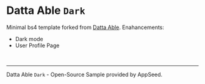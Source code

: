 # Datta Able `Dark`

Minimal bs4 template forked from [Datta Able](https://github.com/codedthemes/datta-able-bootstrap-dashboard). Enahancements: 

- Dark mode
- User Profile Page

<br />

---
Datta Able `Dark` - Open-Source Sample provided by AppSeed. 